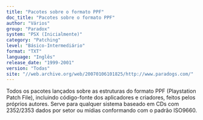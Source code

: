 ```yaml
---
title: "Pacotes sobre o formato PPF"
doc_title: "Pacotes sobre o formato PPF"
author: "Vários"
group: "Paradox"
system: "PSX (Inicialmente)"
category: "Patching"
level: "Básico-Intermediário"
format: "TXT"
language: "Inglês"
release_date: "1999-2001"
version: "Todas"
site: "//web.archive.org/web/20070106101825/http://www.paradogs.com/"
---
```

Todos os pacotes lançados sobre as estruturas do formato PPF (Playstation Patch File), incluindo código-fonte dos aplicadores e criadores, feitos pelos próprios autores. Serve para qualquer sistema baseado em CDs com 2352/2353 dados por setor ou mídias conformando com o padrão ISO9660.